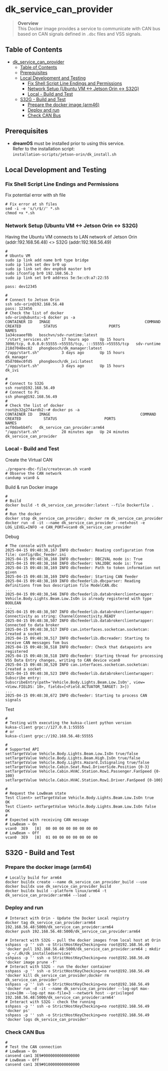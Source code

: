 # dk_service_can_provider

> **Overview**  
> This Docker image provides a service to communicate with CAN bus based on CAN signals defined in `.dbc` files and VSS signals.



## Table of Contents

- [dk\_service\_can\_provider](#dk_service_can_provider)
  - [Table of Contents](#table-of-contents)
  - [Prerequisites](#prerequisites)
  - [Local Development and Testing](#local-development-and-testing)
    - [Fix Shell Script Line Endings and Permissions](#fix-shell-script-line-endings-and-permissions)
    - [Network Setup (Ubuntu VM \<-\> Jetson Orin \<-\> S32G)](#network-setup-ubuntu-vm---jetson-orin---s32g)
    - [Local - Build and Test](#local---build-and-test)
  - [S32G - Build and Test](#s32g---build-and-test)
    - [Prepare the docker image (arm46)](#prepare-the-docker-image-arm46)
    - [Deploy and run](#deploy-and-run)
    - [Check CAN Bus](#check-can-bus)



## Prerequisites

- **dreamOS** must be installed prior to using this service.  
  Refer to the installation script:  
  `installation-scripts/jetson-orin/dk_install.sh`



## Local Development and Testing

### Fix Shell Script Line Endings and Permissions

Fix potential error with sh file
```shell
# Fix error at sh files
sed -i -e 's/\r$//' *.sh
chmod +x *.sh
```

### Network Setup (Ubuntu VM <-> Jetson Orin <-> S32G)

Having the Ubuntu VM connects to LAN network of Jetson Orin (addr:192.168.56.48) <> S32G (addr:192.168.56.49)
```shell
#
# Ubuntu VM
sudo ip link add name br0 type bridge
sudo ip link set dev br0 up
sudo ip link set dev enp0s8 master br0
sudo ifconfig br0 192.168.56.3
sudo ip link set br0 address 5e:5e:c9:a7:22:55

pass: dev12345

#
# Connect to Jetson Orin
ssh sdv-orin@192.168.56.48
pass: 123456
# Check the list of docker
sdv-orin@ubuntu:~$ docker ps -a
CONTAINER ID   IMAGE                                          COMMAND                  CREATED          STATUS                       PORTS                                                     NAMES
1a34ceaeef0b   boschvn/sdv-runtime:latest                     "/start_services.sh"     17 hours ago     Up 15 hours                  3090/tcp, 0.0.0.0:55555->55555/tcp, :::55555->55555/tcp   sdv-runtime
218d7048ec82   phongbosch/dk_manager:latest                   "/app/start.sh"          3 days ago       Up 15 hours                                                                            dk_manager
d5d708ec0fd5   phongbosch/dk_ivi:latest                       "/app/start.sh"          3 days ago       Up 15 hours                                                                            dk_ivi

#
# Connect to S32G
ssh root@192.168.56.49
# Connect to Pi
ssh phong@192.168.56.49
#
# Check the list of docker
root@s32g274ardb2:~# docker ps -a
CONTAINER ID   IMAGE                                        COMMAND                  CREATED          STATUS                     PORTS                                                                                                                                     NAMES
acf0daebb4fc   dk_service_can_provider:arm64                "/app/start.sh"          28 minutes ago   Up 24 minutes                                                                                                                                                        dk_service_can_provider
```

### Local - Build and Test

Create the Virtual CAN
```shell
./prepare-dbc-file/createvcan.sh vcan0
# Observe the CAN network
candump vcan0 &
```

Build & run Docker image
```shell
#
# Build
docker build -t dk_service_can_provider:latest --file Dockerfile .
# 
# Run the docker
docker stop dk_service_can_provider; docker rm dk_service_can_provider
docker run -d -it --name dk_service_can_provider --net=host -e LOG_LEVEL=INFO -e CAN_PORT=vcan0 dk_service_can_provider
```

Debug
```shell
# The console with output
2025-04-15 09:48:38,167 INFO dbcfeeder: Reading configuration from file: config/dbc_feeder.ini
2025-04-15 09:48:38,168 INFO dbcfeeder: DBC2VAL mode is: True
2025-04-15 09:48:38,168 INFO dbcfeeder: VAL2DBC mode is: True
2025-04-15 09:48:38,169 INFO dbcfeeder: Path to token information not given
2025-04-15 09:48:38,169 INFO dbcfeeder: Starting CAN feeder
2025-04-15 09:48:38,169 INFO dbcfeederlib.dbcparser: Reading definitions from bus description file ModelCAN.dbc
...
2025-04-15 09:48:38,546 INFO dbcfeederlib.databrokerclientwrapper: Vehicle.Body.Lights.Beam.Low.IsOn is already registered with type BOOLEAN
...
2025-04-15 09:48:38,507 INFO dbcfeederlib.databrokerclientwrapper: Connectivity as string: ChannelConnectivity.READY
2025-04-15 09:48:38,507 INFO dbcfeederlib.databrokerclientwrapper: Connected to data broker
2025-04-15 09:48:38,517 INFO can.interfaces.socketcan.socketcan: Created a socket
2025-04-15 09:48:38,517 INFO dbcfeederlib.dbcreader: Starting to receive CAN messages fom bus
2025-04-15 09:48:38,518 INFO dbcfeeder: Check that datapoints are registered
2025-04-15 09:48:38,518 INFO dbcfeeder: Starting thread for processing VSS Data Entry changes, writing to CAN device vcan0
2025-04-15 09:48:38,520 INFO can.interfaces.socketcan.socketcan: Created a socket
2025-04-15 09:48:38,523 INFO dbcfeederlib.databrokerclientwrapper: Subscribe entry: SubscribeEntry(path='Vehicle.Body.Lights.Beam.Low.IsOn', view=<View.FIELDS: 10>, fields=[<Field.ACTUATOR_TARGET: 3>])
...
2025-04-15 09:48:38,672 INFO dbcfeeder: Starting to process CAN signals
```

Test
```shell
#
# Testing with executing the kuksa-client python version
kuksa-client grpc://127.0.0.1:55555
# or
kuksa-client grpc://192.168.56.48:55555

#
# Supported API
setTargetValue Vehicle.Body.Lights.Beam.Low.IsOn true/false
setTargetValue Vehicle.Body.Lights.Beam.High.IsOn true/false
setTargetValue Vehicle.Body.Lights.Hazard.IsSignaling true/false
setTargetValue Vehicle.Cabin.Seat.Row1.DriverSide.Position {0-3}
setTargetValue Vehicle.Cabin.HVAC.Station.Row1.Passenger.FanSpeed {0-100}
setTargetValue Vehicle.Cabin.HVAC.Station.Row1.Driver.FanSpeed {0-100}

#
# Request the LowBeam state
Test Client> setTargetValue Vehicle.Body.Lights.Beam.Low.IsOn true
OK
Test Client> setTargetValue Vehicle.Body.Lights.Beam.Low.IsOn false
OK
#
# Expected with receiving CAN message
# LowBeam ~ On
vcan0  3E9   [8]  00 00 00 00 00 00 00 00
# LowBeam ~ Off
vcan0  3E9   [8]  01 00 00 00 00 00 00 00
```


## S32G - Build and Test

### Prepare the docker image (arm64)
```shell
# Locally build for arm64
docker buildx create --name dk_service_can_provider_build --use
docker buildx use dk_service_can_provider_build
docker buildx build --platform linux/arm64 -t dk_service_can_provider:arm64 --load .
```

### Deploy and run
```shell
# Interact with Orin - Update the Docker Local registry
docker tag dk_service_can_provider:arm64 192.168.56.48:5000/dk_service_can_provider:arm64
docker push 192.168.56.48:5000/dk_service_can_provider:arm64

# Interact with S32G - pull the docker images from local host at Orin
sshpass -p '' ssh -o StrictHostKeyChecking=no root@192.168.56.49 'docker pull 192.168.56.48:5000/dk_service_can_provider:arm64 ; mkdir -p ~/.dk/dk_installedservices'
sshpass -p '' ssh -o StrictHostKeyChecking=no root@192.168.56.49 'docker image prune -f'
# Interact with S32G - run the docker container
sshpass -p '' ssh -o StrictHostKeyChecking=no root@192.168.56.49 'docker kill dk_service_can_provider;docker rm dk_service_can_provider'
sshpass -p '' ssh -o StrictHostKeyChecking=no root@192.168.56.49 'docker run -d -it --name dk_service_can_provider --log-opt max-size=10m --log-opt max-file=3 --network host --privileged 192.168.56.48:5000/dk_service_can_provider:arm64'
# Interact with S32G - check the running
sshpass -p '' ssh -o StrictHostKeyChecking=no root@192.168.56.49 'docker ps'
sshpass -p '' ssh -o StrictHostKeyChecking=no root@192.168.56.49 'docker logs dk_service_can_provider'
```

### Check CAN Bus

```shell
#
# Test the CAN connection
# LowBeam ~ On
cansend can1 3E9#0000000000000000
# LowBeam ~ Off
cansend can1 3E9#0100000000000000
```




